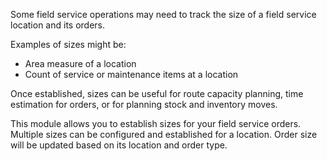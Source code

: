 Some field service operations may need to track the size of a field
service location and its orders.

Examples of sizes might be:
- Area measure of a location
- Count of service or maintenance items at a location

Once established, sizes can be useful for route capacity planning, time
estimation for orders, or for planning stock and inventory moves.

This module allows you to establish sizes for your field service orders.
Multiple sizes can be configured and established for a location. Order
size will be updated based on its location and order type.
